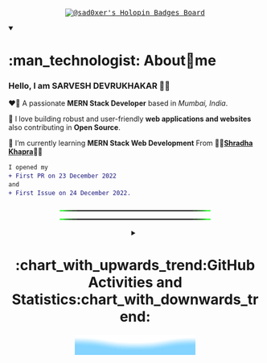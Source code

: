 <div align = "center">

<!-- @sad0xer's Holopin Board -->

<kbd>[![@sad0xer's Holopin Badges Board](https://holopin.me/sad0xer)](https://holopin.io/@sad0xer)</kbd>
<br>

<!-- About Me -->
<details align = "left" open>
<summary><h1>:man_technologist: About🎯me</h1></summary>

### Hello, I am SARVESH DEVRUKHAKAR :wave::smiley:

❤️‍🔥 A passionate **MERN Stack Developer** based in _Mumbai, India_.

🌟 I love building robust and user-friendly **web applications and websites** also contributing in **Open Source**.

🌱 I’m currently learning **MERN Stack Web Development** From :woman_teacher:[**Shradha Khapra**](https://www.linkedin.com/in/shradha-khapra):woman_teacher:

```diff
I opened my
+ First PR on 23 December 2022
and
+ First Issue on 24 December 2022.
```

</details>

<!-- Green Line SVG -->
![Green Line gif](Green%20Line.gif)
![Green Line gif](Green%20Line.gif)

<!-- All GitHub Statistics -->
<details align = "center">
  <summary><h1>:chart_with_upwards_trend:GitHub Activities and Statistics:chart_with_downwards_trend:</h1></summary>

<!-- (SAD0XER's WakaTime) -->

[![wakatime](https://wakatime.com/badge/user/20baa14b-89a3-4e46-acd9-e4abaeefd2fe/project/ed5f4b50-6bae-4601-94d6-302ad4a9c2b5.svg/?style=for-the-badge)](https://wakatime.com/badge/user/20baa14b-89a3-4e46-acd9-e4abaeefd2fe/project/ed5f4b50-6bae-4601-94d6-302ad4a9c2b5)

<!-- GitHub Statistics -->
<details align = "center">
  <summary><h2>GitHub :bar_chart: Statistics</h2></summary>

<!-- Github Readme Activity Graph by Ashutosh00710 -->

[![Github Readme Activity Graph](https://github-readme-activity-graph-sad0xer.vercel.app/graph?username=sad0xer&theme=high-contrast&bg_color=00000000&area=true&area_color=000055&hide_border=true&point=0000ff&line=0000aa&custom_title=Daily%20Contribution%20Graph&title_color=2f80ed)](https://github.com/SAD0XER/Github-Readme-Activity-Graph-by-Ashutosh00710)

<!-- GitHub Stats -->

[![SAD0XER's GitHub | Stats](https://stats.quine.sh/SAD0XER/github?theme=dark)](https://quine.sh?utm_source=widgets&utm_campaign=SAD0XER)

<!-- Github Statistics by Casper -->

[![Github Statistics](http://github-profile-summary-cards.vercel.app/api/cards/stats?username=sad0xer&theme=github_dark)](https://github-profile-summary-cards.vercel.app/demo.html)

<!-- GitHub | Dependencies -->

[![SAD0XER's GitHub | Dependencies](https://stats.quine.sh/SAD0XER/dependencies?theme=dark)](https://quine.sh?utm_source=widgets&utm_campaign=SAD0XER)

<!-- @sad0xer's GitHub Statistics by anuraghazra-->

[![sad0xer's GitHub Statistics](https://github-readme-statistics-sad0xer.vercel.app/api?username=sad0xer&count_private=true&show_icons=true&theme=github_dark&hide_title=true&count_private=true&custom_title=GitHub%20Statistics&include_all_commits=true&count_private=true&hide_border=false&border_radius=30.0&border_color=2f353b&line_height=30&show=reviews,discussions_started,discussions_answered,prs_merged,prs_merged_percentage&locale=en&rank_icon=github&ring_color=000000&bg_color=000000,000000,000000,000000,000000,000000,000000,0000ff,0000ff,000000)](https://github.com/anuraghazra/github-readme-stats)

<!-- GitHub Readme Streak Stats @DenverCoder1-->

[![GitHub Readme Streak Statistics](https://streak-stats.demolab.com?user=sad0xer&theme=highcontrast&hide_border=true&stroke=FFFFFF&border=FF0000&ring=FF0000&fire=FF0000&currStreakNum=FFFFFF&sideNums=FFFFFF&currStreakLabel=FF0000&sideLabels=FF0000&dates=BBBBBB&background=FFFFFF00&border_radius=100&mode=weekly)](https://git.io/streak-stats)

<!--   GitHub Profile Summary Card by Casper -->

[![Github Profile Summary Card](http://github-profile-summary-cards.vercel.app/api/cards/profile-details?username=sad0xer&theme=github_dark)](https://github-profile-summary-cards.vercel.app/demo.html)

  </details>

<!-- Top Languages -->
<details align = "center">
  <summary><h2>Language :bar_chart: Statistics</h2></summary>

<!-- GitHub Top Languages by Repository @Casper-->

![Top Languages by Repository](http://github-profile-summary-cards.vercel.app/api/cards/repos-per-language?username=sad0xer&theme=github_dark)

<!-- @sad0xer's GitHub Top Languages by @anuraghazra-->

[![sad0xer's Top Most Used Languages](https://github-readme-statistics-sad0xer.vercel.app/api/top-langs/?username=sad0xer&theme=github_dark&langs_count=10&hide_border=false&border_radius=30.0&hide_title=false&title_color=0366d6&border_color=2f353b&show_icons=true&layout=pie&size_weight=0.5&count_weight=0.5)](https://github.com/anuraghazra/github-readme-stats)

<!-- GitHub Top Languages by Commit @Casper-->

![Languages by Commit](http://github-profile-summary-cards.vercel.app/api/cards/most-commit-language?username=sad0xer&theme=github_dark)

<!-- GitHub | Languages Over Time -->

[![SAD0XER's GitHub | Languages Over Time](https://stats.quine.sh/SAD0XER/languages-over-time?theme=dark)](https://quine.sh?utm_source=widgets&utm_campaign=SAD0XER)

</details>

<!-- GitHub Commit Statistics -->
<details align = "center">
  <summary><h2>Commit :bar_chart: Statistics</h2></summary>

  <!-- GitHub Commit Statistics @Casper-->

![GitHub Commit Statistics](http://github-profile-summary-cards.vercel.app/api/cards/productive-time?username=sad0xer&theme=github_dark&utcOffset=5.30)

<!-- GitHub | Topics Over Time -->

[![SAD0XER's GitHub | Topics Over Time](https://stats.quine.sh/SAD0XER/topics-over-time?theme=dark)](https://quine.sh?utm_source=widgets&utm_campaign=SAD0XER)

  </details>
</details>

<!-- Wave SVG | Bottom Down Wave SVG -->
<img src = "Bottom_Down_Wave.svg" alt = "Bottom svg credit goes to user: BEPb">

</div>

<!-- ### Hi there 👋
**SAD0XER/SAD0XER** is a ✨ _special_ ✨ repository because its `README.md` (this file) appears on your GitHub profile.
Here are some ideas to get you started:
- 🔭 I’m currently working on ...
- 🌱 I’m currently learning ...
- 👯 I’m looking to collaborate on ...
- 🤔 I’m looking for help with ...
- 💬 Ask me about ...
- 📫 How to reach me: ...
- 😄 Pronouns: ...
- ⚡ Fun fact: ... -->
